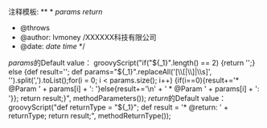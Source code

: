 注释模板:
**
 *
 $params$
 $return$
 * @throws
 * @author: lvmoney /XXXXXX科技有限公司
 * @date: $date$ $time$
 */
 
 $params$的Default value：
 groovyScript("if(\"${_1}\".length() == 2) {return '';} else {def result=''; def params=\"${_1}\".replaceAll('[\\\\[|\\\\]|\\\\s]', '').split(',').toList();for(i = 0; i < params.size(); i++) {if(i==0){result+='* @Param ' + params[i] + ': '}else{result+='\\n' + ' * @Param ' + params[i] + ': '}}; return result;}", methodParameters());
 $return$的Default value：
 groovyScript("def returnType = \"${_1}\"; def result = '* @return: ' + returnType; return result;", methodReturnType());